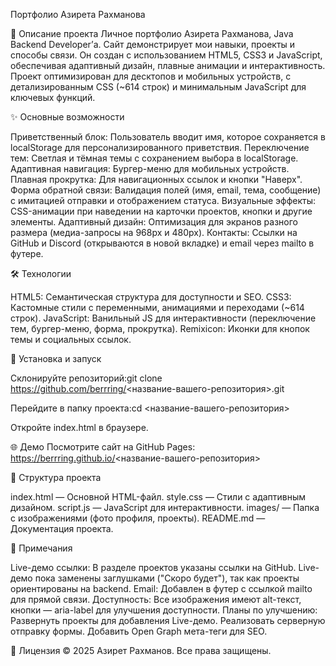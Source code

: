 Портфолио Азирета Рахманова

📖 Описание проекта
Личное портфолио Азирета Рахманова, Java Backend Developer’а. Сайт демонстрирует мои навыки, проекты и способы связи. Он создан с использованием HTML5, CSS3 и JavaScript, обеспечивая адаптивный дизайн, плавные анимации и интерактивность. Проект оптимизирован для десктопов и мобильных устройств, с детализированным CSS (~614 строк) и минимальным JavaScript для ключевых функций.

✨ Основные возможности

Приветственный блок: Пользователь вводит имя, которое сохраняется в localStorage для персонализированного приветствия.
Переключение тем: Светлая и тёмная темы с сохранением выбора в localStorage.
Адаптивная навигация: Бургер-меню для мобильных устройств.
Плавная прокрутка: Для навигационных ссылок и кнопки "Наверх".
Форма обратной связи: Валидация полей (имя, email, тема, сообщение) с имитацией отправки и отображением статуса.
Визуальные эффекты: CSS-анимации при наведении на карточки проектов, кнопки и другие элементы.
Адаптивный дизайн: Оптимизация для экранов разного размера (медиа-запросы на 968px и 480px).
Контакты: Ссылки на GitHub и Discord (открываются в новой вкладке) и email через mailto в футере.


🛠 Технологии

HTML5: Семантическая структура для доступности и SEO.
CSS3: Кастомные стили с переменными, анимациями и переходами (~614 строк).
JavaScript: Ванильный JS для интерактивности (переключение тем, бургер-меню, форма, прокрутка).
Remixicon: Иконки для кнопок темы и социальных ссылок.


🚀 Установка и запуск

Склонируйте репозиторий:git clone https://github.com/berrring/<название-вашего-репозитория>.git


Перейдите в папку проекта:cd <название-вашего-репозитория>


Откройте index.html в браузере.


🌐 Демо
Посмотрите сайт на GitHub Pages: https://berrring.github.io/<название-вашего-репозитория>

📁 Структура проекта

index.html — Основной HTML-файл.
style.css — Стили с адаптивным дизайном.
script.js — JavaScript для интерактивности.
images/ — Папка с изображениями (фото профиля, проекты).
README.md — Документация проекта.


📝 Примечания

Live-демо ссылки: В разделе проектов указаны ссылки на GitHub. Live-демо пока заменены заглушками ("Скоро будет"), так как проекты ориентированы на backend.
Email: Добавлен в футер с ссылкой mailto для прямой связи.
Доступность: Все изображения имеют alt-текст, кнопки — aria-label для улучшения доступности.
Планы по улучшению:
Развернуть проекты для добавления Live-демо.
Реализовать серверную отправку формы.
Добавить Open Graph мета-теги для SEO.




📜 Лицензия
© 2025 Азирет Рахманов. Все права защищены.
